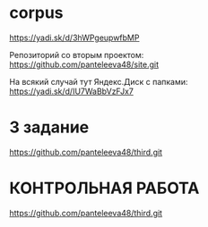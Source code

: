# corpus
https://yadi.sk/d/3hWPgeupwfbMP

Репозиторий со вторым проектом: https://github.com/panteleeva48/site.git

На всякий случай тут Яндекс.Диск с папками: https://yadi.sk/d/IU7WaBbVzFJx7
# 3 задание
https://github.com/panteleeva48/third.git
# КОНТРОЛЬНАЯ РАБОТА
https://github.com/panteleeva48/third.git

